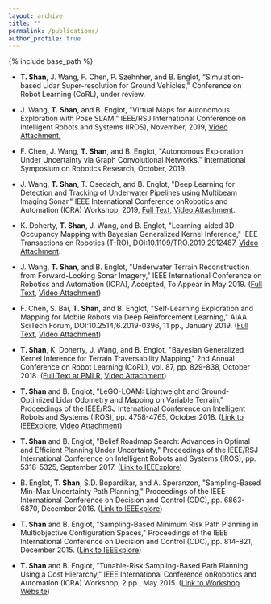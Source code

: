 ```yaml
---
layout: archive
title: ""
permalink: /publications/
author_profile: true
---
```


{% include base_path %}

* **T. Shan**, J. Wang, F. Chen, P. Szehnher, and B. Englot, “Simulation-based Lidar Super-resolution for Ground
Vehicles," Conference on Robot Learning (CoRL), under review.

* J. Wang, **T. Shan**, and B. Englot, "Virtual Maps for Autonomous Exploration with Pose SLAM," IEEE/RSJ International Conference on Intelligent Robots and Systems (IROS), November, 2019, [Video Attachment.](https://youtu.be/apZyhWtNyF0)

* F. Chen, J. Wang, **T. Shan**, and B. Englot, "Autonomous Exploration Under Uncertainty via Graph Convolutional Networks," International Symposium on Robotics Research, October, 2019.

* J. Wang, **T. Shan**, T. Osedach, and B. Englot, "Deep Learning for Detection and Tracking of Underwater Pipelines using Multibeam Imaging Sonar," IEEE International Conference onRobotics and Automation (ICRA) Workshop, 2019, [Full Text](http://personal.stevens.edu/~benglot/Wang_ICRA_2019_UWPerceptionWorkshop.pdf), [Video Attachment](https://www.youtube.com/watch?v=CDDewRptzrw).

* K. Doherty, **T. Shan**, J. Wang, and B. Englot, "Learning-aided 3D Occupancy Mapping with Bayesian Generalized Kernel Inference," IEEE Transactions on Robotics (T-RO), DOI:10.1109/TRO.2019.2912487, [Video Attachment](https://youtu.be/SRXLMALpU20).

* J. Wang, **T. Shan**, and B. Englot, "Underwater Terrain Reconstruction from Forward-Looking Sonar Imagery," IEEE International Conference on Robotics and Automation (ICRA), Accepted, To Appear in May 2019. ([Full Text](http://personal.stevens.edu/~benglot/Wang_ICRA_2019.pdf), [Video Attachment](http://personal.stevens.edu/~benglot/Wang_ICRA_2019_video.mp4))

* F. Chen, S. Bai, **T. Shan**, and B. Englot, "Self-Learning Exploration and Mapping for Mobile Robots via Deep Reinforcement Learning," AIAA SciTech Forum, DOI:10.2514/6.2019-0396, 11 pp., January 2019. ([Full Text](http://personal.stevens.edu/~benglot/aiaa2019-Fanfei-Chen.pdf), [Video Attachment](https://www.youtube.com/watch?v=2gNF6efv12s))

* **T. Shan**, K. Doherty, J. Wang, and B. Englot, "Bayesian Generalized Kernel Inference for Terrain Traversability Mapping," 2nd Annual Conference on Robot Learning (CoRL), vol. 87, pp. 829-838, October 2018. ([Full Text at PMLR](http://proceedings.mlr.press/v87/shan18a/shan18a.pdf), [Video Attachment](https://youtu.be/4pdBpeRGXmw))

* **T. Shan** and B. Englot, "LeGO-LOAM: Lightweight and Ground-Optimized Lidar Odometry and Mapping on Variable Terrain," Proceedings of the IEEE/RSJ International Conference on Intelligent Robots and Systems (IROS), pp. 4758-4765, October 2018. ([Link to IEEExplore](https://ieeexplore.ieee.org/stamp/stamp.jsp?tp=&arnumber=8594299), [Video Attachment](https://www.youtube.com/watch?v=O3tz_ftHV48))

* **T. Shan** and B. Englot, "Belief Roadmap Search: Advances in Optimal and Efficient Planning Under Uncertainty," Proceedings of the IEEE/RSJ International Conference on Intelligent Robots and Systems (IROS), pp. 5318-5325, September 2017. ([Link to IEEExplore](http://ieeexplore.ieee.org/document/8206425/))

* B. Englot, **T. Shan**, S.D. Bopardikar, and A. Speranzon, "Sampling-Based Min-Max Uncertainty Path Planning," Proceedings of the IEEE International Conference on Decision and Control (CDC), pp. 6863-6870, December 2016. ([Link to IEEExplore](http://ieeexplore.ieee.org/stamp/stamp.jsp?arnumber=7799326))

* **T. Shan** and B. Englot, "Sampling-Based Minimum Risk Path Planning in Multiobjective Configuration Spaces," Proceedings of the IEEE International Conference on Decision and Control (CDC), pp. 814-821, December 2015. ([Link to IEEExplore](http://ieeexplore.ieee.org/xpl/articleDetails.jsp?arnumber=7402330&filter=AND%28p_Publication_Number:7396016%29))

* **T. Shan** and B. Englot, "Tunable-Risk Sampling-Based Path Planning Using a Cost Hierarchy," IEEE International Conference onRobotics and Automation (ICRA) Workshop, 2 pp., May 2015. ([Link to Workshop Website](http://people.csail.mit.edu/jingjin/ICRA15))
